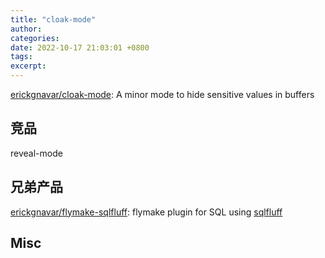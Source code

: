 ```yaml
---
title: "cloak-mode"
author: 
categories: 
date: 2022-10-17 21:03:01 +0800
tags: 
excerpt: 
---
```


[erickgnavar/cloak-mode](https://github.com/erickgnavar/cloak-mode): A minor mode to hide sensitive values in buffers

## 竞品

reveal-mode

## 兄弟产品

[erickgnavar/flymake-sqlfluff](https://github.com/erickgnavar/flymake-sqlfluff): flymake plugin for SQL using [sqlfluff](https://www.sqlfluff.com/)

## Misc



